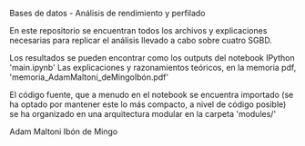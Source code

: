 Bases de datos - Análisis de rendimiento y perfilado

En este repositorio se encuentran todos los archivos y explicaciones necesarias para
replicar el análisis llevado a cabo sobre cuatro SGBD.

Los resultados se pueden encontrar como los outputs del notebook IPython 'main.ipynb'
Las explicaciones y razonamientos teóricos, en la memoria pdf, 'memoria_AdamMaltoni_deMingoIbón.pdf'

El código fuente, que a menudo en el notebook se encuentra importado (se ha optado por mantener este lo más
compacto, a nivel de código posible) se ha organizado en una arquitectura modular en la carpeta 'modules/'

Adam Maltoni
Ibón de Mingo
